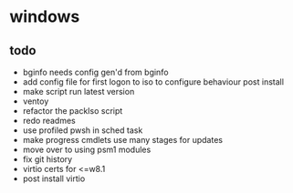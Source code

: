 # windows
## todo
- bginfo needs config gen'd from bginfo
- add config file for first logon to iso to configure behaviour post install
- make script run latest version
- ventoy
- refactor the packIso script
- redo readmes
- use profiled pwsh in sched task
- make progress cmdlets use many stages for updates
- move over to using psm1 modules
- fix git history
- virtio certs for <=w8.1
- post install virtio